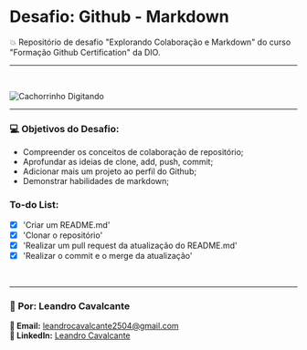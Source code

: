 # Desafio: Github - Markdown

💥 Repositório de desafio "Explorando Colaboração e Markdown" do curso "Formação Github Certification" da DIO.

---

<br>

![Cachorrinho Digitando](https://media2.giphy.com/media/v1.Y2lkPTc5MGI3NjExcml6aWJvcm8wdWVoZm1taWx2dDM5ZmMwYW1wMjdsOG43YWc1YnVzZyZlcD12MV9pbnRlcm5hbF9naWZfYnlfaWQmY3Q9Zw/SwImQhtiNA7io/giphy.gif)

---

### 💻 Objetivos do Desafio: 
- Compreender os conceitos de colaboração de repositório; 
- Aprofundar as ideias de clone, add, push, commit; 
- Adicionar mais um projeto ao perfil do Github; 
- Demonstrar habilidades de markdown;


### To-do List: 
- [X] 'Criar um README.md'
- [X] 'Clonar o repositório'
- [X] 'Realizar um pull request da atualização do README.md'
- [X] 'Realizar o commit e o merge da atualização'

<br>

---

### 📼 Por: Leandro Cavalcante

**📧 Email:** leandrocavalcante2504@gmail.com <br>
**🔗 LinkedIn:** [Leandro Cavalcante](https://www.linkedin.com/in/leandro-cavalcante-lnkin/)

          

 


